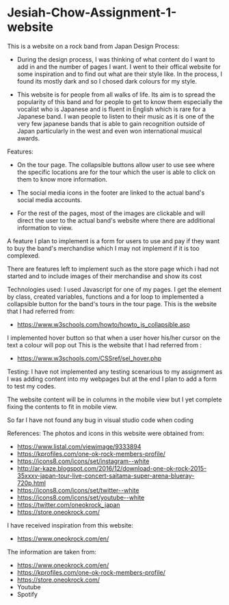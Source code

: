 # Jesiah-Chow-Assignment-1-website

This is a website on a rock band from Japan
Design Process:

- During the design process, I was thinking of what content do I want to add in and the number of pages I want.
  I went to their offical website for some inspiration and to find out what are their style like. In the process,
  I found its mostly dark and so I chosed dark colours for my style.

- This website is for people from all walks of life. Its aim is to spread the popularity of this band and for people to get to know them especially the vocalist who is Japanese and is fluent in English which is rare for a Japanese band. I wan people to listen to their music as it is one of the very few japanese bands that is able to gain recognition outside of Japan particularly in the west and even won international musical awards.

Features:

- On the tour page. The collapsible buttons allow user to use see where the specific locations are for the tour which the user
  is able to click on them to know more information.

- The social media icons in the footer are linked to the actual band's social media accounts.

- For the rest of the pages, most of the images are clickable and will direct the user to the actual band's website where
  there are additional information to view.

A feature I plan to implement is a form for users to use and pay if they want to buy the band's merchandise which I may not implement if it is too complexed.

There are features left to implement such as the store page which i had not started and to include images of their merchandise
and show its cost

Technologies used:
I used Javascript for one of my pages. I get the element by class, created variables, functions and
a for loop to implemented a collapsible button for the band's tours in the tour page.
This is the website that I had referred from:

- https://www.w3schools.com/howto/howto_js_collapsible.asp

I implemented hover button so that when a user hover his/her cursor on the text a colour will pop out
This is the website that I had referred from :

- https://www.w3schools.com/CSSref/sel_hover.php

Testing:
I have not implemented any testing scenarious to my assignment as I was adding content into my webpages but at the end I plan
to add a form to test my codes.

The website content will be in columns in the mobile view but I yet complete fixing the contents to fit in mobile view.

So far I have not found any bug in visual studio code when coding

References:
The photos and icons in this website were obtained from:

- https://www.listal.com/viewimage/9333894
- https://kprofiles.com/one-ok-rock-members-profile/
- https://icons8.com/icons/set/instagram--white
- http://ar-kaze.blogspot.com/2016/12/download-one-ok-rock-2015-35xxxv-japan-tour-live-concert-saitama-super-arena-blueray-720p.html
- https://icons8.com/icons/set/twitter--white
- https://icons8.com/icons/set/youtube--white
- https://twitter.com/oneokrock_japan
- https://store.oneokrock.com/

I have received inspiration from this website:

- https://www.oneokrock.com/en/

The information are taken from:

- https://www.oneokrock.com/en/
- https://kprofiles.com/one-ok-rock-members-profile/
- https://store.oneokrock.com/
- Youtube
- Spotify
